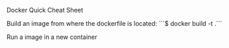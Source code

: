 Docker Quick Cheat Sheet


Build an image from where the dockerfile is located:
´´´$ docker build -t <image-name> .´´´

Run a image in a new container
